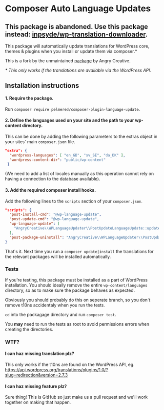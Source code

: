 # Composer Auto Language Updates

## This package is abandoned. Use this package instead: [inpsyde/wp-translation-downloader](https://github.com/inpsyde/wp-translation-downloader).



This package will automatically update translations for WordPress core, themes & plugins when you install or update them via composer.*

This is a fork by the unmaintained [package](https://github.com/Angrycreative/composer-plugin-language-update) by Angry Creative.


*\* This only works if the translations are available via the WordPress API.*

## Installation instructions

#### 1. Require the package.

Run `composer require pelmered/composer-plugin-language-update`.

#### 2. Define the languages used on your site and the path to your wp-content directory.
 
 This can be done by adding the following parameters to the extras object in your sites' main `composer.json` file.

```json
"extra": {
  "wordpress-languages": [ "en_GB", "sv_SE", "da_DK" ],
  "wordpress-content-dir": "public/wp-content"
 }
``` 

(We need to add a list of locales manually as this operation cannot rely on having a connection to the database available).

#### 3. Add the required composer install hooks.

Add the following lines to the `scripts` section of your `composer.json`.

```json
"scripts": {
  "post-install-cmd": "@wp-language-update",
  "post-update-cmd": "@wp-language-update",
  "wp-language-update": [
    "AngryCreative\\WPLanguageUpdater\\PostUpdateLanguageUpdate::update_t10ns"
  ],
  "post-package-uninstall": "AngryCreative\\WPLanguageUpdater\\PostUpdateLanguageUpdate::delete_t10ns"
}
```

That's it. Next time you run a `composer update|install` the translations for the relevant packages will be installed automatically.

### Tests

If you're testing, this package must be installed as a part of WordPress installation. You should ideally remove the entire `wp-content/languages` directory, so as to make sure the package behaves as expected.

Obviously you should probably do this on seperate branch, so you don't remove t10ns accidentaly when you run the tests.

`cd` into the packagage directory and run `composer test`.

You **may** need to run the tests as root to avoid permissions errors when creating the directories.

### WTF?

#### I can haz missing translation plz?

This only works if the t10ns are found on the WordPress API, eg. https://api.wordpress.org/translations/plugins/1.0/?slug=redirection&version=2.7.3

#### I can haz missing feature plz?

Sure thing! This is GitHub so just make us a pull request and we'll work together on making that happen.
